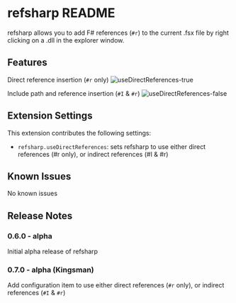 # refsharp README

refsharp allows you to add F# references (`#r`) to the current .fsx file by right clicking on a .dll in the explorer window.

## Features
Direct reference insertion (`#r` only)
![useDirectReferences-true](screencap/useDRT.gif)

Include path and reference insertion (`#I` & `#r`)
![useDirectReferences-false](screencap/useDRF.gif)


## Extension Settings

This extension contributes the following settings:

* `refsharp.useDirectReferences`: sets refsharp to use either direct references (#r only), or indirect references (#I & #r)



## Known Issues

No known issues

## Release Notes


### 0.6.0 - alpha

Initial alpha release of refsharp

### 0.7.0 - alpha (Kingsman)

Add configuration item to use either direct references (`#r` only), or indirect references (`#I` & `#r`)